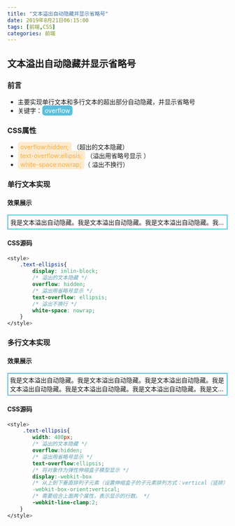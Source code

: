 ```yaml
---
title: "文本溢出自动隐藏并显示省略号"
date: 2019年8月21日06:15:00
tags: [前端,CSS]
categories: 前端
---
```


## 文本溢出自动隐藏并显示省略号

### 前言

+ 主要实现单行文本和多行文本的超出部分自动隐藏，并显示省略号
+ 关键字：<span style="background-color:#5bc0de;color:#fff;padding:3px 6px;border-radius:6px;">overflow</span> 



### CSS属性

+ <span style="color:#f2ae43;background-color:#fcebd0;padding:3px 6px;border-radius:6px;">overflow:hidden;</span> （超出的文本隐藏）
+ <span style="color:#f2ae43;background-color:#fcebd0;padding:3px 6px;border-radius:6px;">text-overflow:ellipsis;</span> （溢出用省略号显示 ）
+ <span style="color:#f2ae43;background-color:#fcebd0;padding:3px 6px;border-radius:6px;">white-space:nowrap;</span>（ 溢出不换行）



### 单行文本实现



#### 效果展示

<div style="display:inlin-block;overflow:hidden;text-overflow:ellipsis;white-space:nowrap;padding:5px;border:2px solid #5bc0de;">我是文本溢出自动隐藏。我是文本溢出自动隐藏。我是文本溢出自动隐藏。我是文本溢出自动隐藏。我是文本溢出自动隐藏。我是文本溢出自动隐藏。我是文本溢出自动隐藏。我是文本溢出自动隐藏。我是文本溢出自动隐藏。我是文本溢出自动隐藏。我是文本溢出自动隐藏。我是文本溢出自动隐藏。我是文本溢出自动隐藏。我是文本溢出自动隐藏。我是文本溢出自动隐藏。我是文本溢出自动隐藏。我是文本溢出自动隐藏。我是文本溢出自动隐藏。</div>

#### CSS源码

```css
<style>
    .text-ellipsis{
        display: inlin-block;
        /* 溢出的文本隐藏 */
        overflow: hidden;
        /* 溢出用省略号显示 */
        text-overflow: ellipsis;
        /* 溢出不换行 */
        white-space: nowrap; 
    }
</style>
```

### 多行文本实现



#### 效果展示

<div style="overflow:hidden; text-overflow:ellipsis;display:-webkit-box;-webkit-box-orient:vertical;-webkit-line-clamp:2;padding:4px;border:2px solid #5bc0de;">我是文本溢出自动隐藏。我是文本溢出自动隐藏。我是文本溢出自动隐藏。我是文本溢出自动隐藏。我是文本溢出自动隐藏。我是文本溢出自动隐藏。我是文本溢出自动隐藏。我是文本溢出自动隐藏。我是文本溢出自动隐藏。我是文本溢出自动隐藏。我是文本溢出自动隐藏。我是文本溢出自动隐藏。我是文本溢出自动隐藏。我是文本溢出自动隐藏。我是文本溢出自动隐藏。我是文本溢出自动隐藏。我是文本溢出自动隐藏。我是文本溢出自动隐藏。我是文本溢出自动隐藏。我是文本溢出自动隐藏。</div>

#### CSS源码

```css
<style>
     .text-ellipsis{
        width: 400px;
        /* 溢出的文本隐藏 */
        overflow:hidden; 
        /* 溢出用省略号显示 */
        text-overflow:ellipsis;
        /* 将对象作为弹性伸缩盒子模型显示 */
        display:-webkit-box
        /* 从上到下垂直排列子元素（设置伸缩盒子的子元素排列方式：vertical（竖排）orhorizontal（横排）） */
        -webkit-box-orient:vertical;
        /* 需要组合上面两个属性，表示显示的行数。 */
        -webkit-line-clamp:2; 
    }
</style>
```

